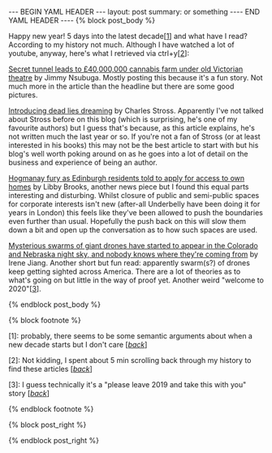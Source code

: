 --- BEGIN YAML HEADER ---
layout: post
summary: or something
---- END YAML HEADER ----
{% block post_body %}

Happy new year! 5 days into the latest decade[[1](#footnote1)<a id="jumpback1"></a>] and what have I read? According to my history not much. Although I have watched a lot of youtube, anyway, here's what I retrieved via ctrl+y[[2](#footnote2)<a id="jumpback2"></a>]:

[Secret tunnel leads to £40,000,000 cannabis farm under old Victorian theatre](https://metro.co.uk/2019/11/04/secret-tunnel-leads-40000000-cannabis-farm-old-victorian-theatre-11037980/) by Jimmy Nsubuga. Mostly posting this because it's a fun story. Not much more in the article than the headline but there are some good pictures.

[Introducing dead lies dreaming](http://www.antipope.org/charlie/blog-static/2019/12/introducing-dead-lies-dreaming.html) by Charles Stross. Apparently I've not talked about Stross before on this blog (which is surprising, he's one of my favourite authors) but I guess that's because, as this article explains, he's not written much the last year or so. If you're not a fan of Stross (or at least interested in his books) this may not be the best article to start with but his blog's well worth poking around on as he goes into a lot of detail on the business and experience of being an author.

[Hogmanay fury as Edinburgh residents told to apply for access to own homes](https://www.theguardian.com/uk-news/2019/dec/26/edinburgh-residents-restrictions-hogmanay) by Libby Brooks, another news piece but I found this equal parts interesting and disturbing. Whilst closure of public and semi-public spaces for corporate interests isn't new (after-all Underbelly have been doing it for years in London) this feels like they've been allowed to push the boundaries even further than usual. Hopefully the push back on this will slow them down a bit and open up the conversation as to how such spaces are used.

[Mysterious swarms of giant drones have started to appear in the Colorado and Nebraska night sky, and nobody knows where they're coming from](https://www.businessinsider.fr/us/giant-drone-swarm-mystery-in-colorado-nebraska-skies-2019-12) by Irene Jiang. Another short but fun read: apparently swarm(s?) of drones keep getting sighted across America. There are a lot of theories as to what's going on but little in the way of proof yet. Another weird "welcome to 2020"[[3](#footnote3)<a id="jumpback3"></a>].

{% endblock post_body %}

{% block footnote %}

[1<a id="footnote1"></a>]: probably, there seems to be some semantic arguments about when a new decade starts but I don't care [[*back*](#jumpback1)]

[2<a id="footnote2"></a>]: Not kidding, I spent about 5 min scrolling back through my history to find these articles [[*back*](#jumpback2)]

[3<a id="footnote3"></a>]: I guess technically it's a "please leave 2019 and take this with you" story [[*back*](#jumpback3)]

{% endblock footnote %}

{% block post_right %}

{% endblock post_right %}

